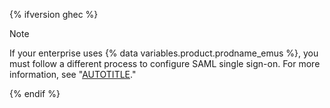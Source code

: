 {% ifversion ghec %}

> [!NOTE]
> If your enterprise uses {% data variables.product.prodname_emus %}, you must follow a different process to configure SAML single sign-on. For more information, see "[AUTOTITLE](/admin/identity-and-access-management/using-enterprise-managed-users-for-iam/configuring-saml-single-sign-on-for-enterprise-managed-users)."

{% endif %}
